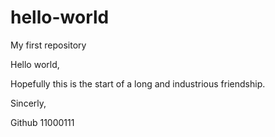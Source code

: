 # hello-world
My first repository

Hello world,

Hopefully this is the start of a long and industrious friendship.

Sincerly,

Github 11000111
